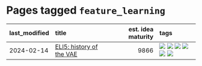# Pages tagged `feature_learning`

|last_modified|title|est. idea maturity|tags
|:---|:---|---:|:---|
|2024-02-14|[ELI5: history of the VAE](../ufldl_history.md)|9866|[![](https://img.shields.io/badge/tag-education-e9b626)](../tags/education.md) [![](https://img.shields.io/badge/tag-feature_learning-82f6b0)](../tags/feature_learning.md) [![](https://img.shields.io/badge/tag-history-7a169c)](../tags/history.md) [![](https://img.shields.io/badge/tag-history_of_science-254eb)](../tags/history_of_science.md) [![](https://img.shields.io/badge/tag-publication-752fd7)](../tags/publication.md) [![](https://img.shields.io/badge/tag-vae-fde018)](../tags/vae.md)|